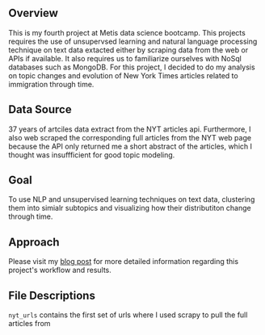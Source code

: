 ## **Overview**

This is my fourth project at Metis data science bootcamp. This projects requires the use of unsupervsed learning and natural language processing technique on text data extacted either by scraping data from the web or APIs if available. It also requires us to familiarize ourselves with NoSql databases such as MongoDB. For this project, I decided to do my analysis on topic changes and evolution of New York Times articles related to immigration through time.

## **Data Source**

37 years of artciles data extract from the NYT articles api. Furthermore, I also web scraped the corresponding full articles 
from the NYT web page because the API only returned me a short abstract of the articles, which I thought was insuffficient for good topic modeling.

## **Goal**

To use NLP and unsupervised learning techniques on text data, clustering them into simialr subtopics and visualizing how their distributiton change through time.

## **Approach**

Please visit my [blog post](https://willtseng12.github.io/FourthBlog/) for more detailed information regarding this project's workflow and results.

## **File Descriptions**

`nyt_urls` contains the first set of urls where I used scrapy to pull the full articles from
